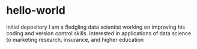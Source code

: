 # hello-world
initial depository
I am a fledgling data scientist working on improving his coding and version control skills. Interested in applications of data science to marketing research, insurance, and higher education  
